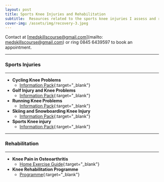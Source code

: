 ```yaml
---
layout: post
title: Sports Knee Injuries and Rehabilitation
subtitle:  Resources related to the sports knee injuries I assess and rehabilitation programmes Mr Raj recommends
cover-img: /assets/img/recovery-3.jpeg
---
```

Contact at [medskillscourse@gmail.com](mailto: medskillscourse@gmail.com) or ring 0845 6439597 to book an appointment.

-----
### Sports Injuries
-----
- **Cycling Knee Problems**
    - [Information Pack](../assets/pdfs/sports-knee-docs/Cycling_Knee_Problems.pdf){:target="_blank"}
- **Golf Injury and  Knee Problems**
    - [Information Pack](../assets/pdfs/sports-knee-docs/Golf_Injury_and_Knee_Problems.pdf){:target="_blank"}
- **Running Knee Problems**
    - [Information Pack](../assets/pdfs/sports-knee-docs/Running_Knee_Problems.pdf){:target="_blank"}
- **Skiing and Snowboarding Knee Injury**
    - [Information Pack](../assets/pdfs/sports-knee-docs/Skiing_and_Snowboarding_Knee_Injury.pdf){:target="_blank"}
- **Sports Knee injury**
    - [Information Pack](../assets/pdfs/sports-knee-docs/Sports_Knee_injury.pdf){:target="_blank"}

-----
### Rehabilitation
-----
- **Knee Pain in Osteoarthritis**
    - [Home Exercise Guide](../assets/pdfs/sports-knee-docs/Knee_Pain_(Osteoarthritis)_Home_Exercise_Guide.pdf){:target="_blank"}
- **Knee Rehabilitation Programme**
    - [Programme](../assets/pdfs/sports-knee-docs/Knee_Rehabilitation_Programme.pdf){:target="_blank"}
